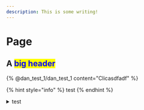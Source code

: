 ```yaml
---
description: This is some writing!
---
```


# Page

## A <mark style="color:blue;">big header</mark>



{% @dan_test_1/dan_test_1 content="Clicasdfadf" %}



{% hint style="info" %}
test
{% endhint %}

<details>

<summary>test</summary>

test

more

even more



</details>

